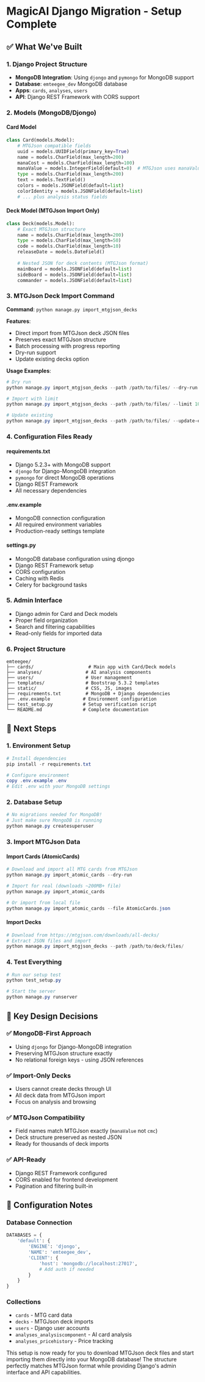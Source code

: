 # MagicAI Django Migration - Setup Complete

## ✅ What We've Built

### 1. Django Project Structure
- **MongoDB Integration**: Using `djongo` and `pymongo` for MongoDB support
- **Database**: `emteegee_dev` MongoDB database
- **Apps**: `cards`, `analyses`, `users`
- **API**: Django REST Framework with CORS support

### 2. Models (MongoDB/Djongo)

#### Card Model
```python
class Card(models.Model):
    # MTGJson compatible fields
    uuid = models.UUIDField(primary_key=True)
    name = models.CharField(max_length=200)
    manaCost = models.CharField(max_length=100)
    manaValue = models.IntegerField(default=0)  # MTGJson uses manaValue not cmc
    type = models.CharField(max_length=200)
    text = models.TextField()
    colors = models.JSONField(default=list)
    colorIdentity = models.JSONField(default=list)
    # ... plus analysis status fields
```

#### Deck Model (MTGJson Import Only)
```python
class Deck(models.Model):
    # Exact MTGJson structure
    name = models.CharField(max_length=200)
    type = models.CharField(max_length=50)
    code = models.CharField(max_length=10)
    releaseDate = models.DateField()
    
    # Nested JSON for deck contents (MTGJson format)
    mainBoard = models.JSONField(default=list)
    sideBoard = models.JSONField(default=list) 
    commander = models.JSONField(default=list)
```

### 3. MTGJson Deck Import Command

**Command**: `python manage.py import_mtgjson_decks`

**Features**:
- Direct import from MTGJson deck JSON files
- Preserves exact MTGJson structure
- Batch processing with progress reporting
- Dry-run support
- Update existing decks option

**Usage Examples**:
```powershell
# Dry run
python manage.py import_mtgjson_decks --path /path/to/files/ --dry-run

# Import with limit
python manage.py import_mtgjson_decks --path /path/to/files/ --limit 100

# Update existing
python manage.py import_mtgjson_decks --path /path/to/files/ --update-existing
```

### 4. Configuration Files Ready

#### requirements.txt
- Django 5.2.3+ with MongoDB support
- `djongo` for Django-MongoDB integration
- `pymongo` for direct MongoDB operations
- Django REST Framework
- All necessary dependencies

#### .env.example
- MongoDB connection configuration
- All required environment variables
- Production-ready settings template

#### settings.py
- MongoDB database configuration using djongo
- Django REST Framework setup
- CORS configuration
- Caching with Redis
- Celery for background tasks

### 5. Admin Interface
- Django admin for Card and Deck models
- Proper field organization
- Search and filtering capabilities
- Read-only fields for imported data

### 6. Project Structure
```
emteegee/
├── cards/                    # Main app with Card/Deck models
├── analyses/                # AI analysis components  
├── users/                   # User management
├── templates/               # Bootstrap 5.3.2 templates
├── static/                  # CSS, JS, images
├── requirements.txt         # MongoDB + Django dependencies
├── .env.example            # Environment configuration
├── test_setup.py           # Setup verification script
└── README.md               # Complete documentation
```

## 🚀 Next Steps

### 1. Environment Setup
```powershell
# Install dependencies
pip install -r requirements.txt

# Configure environment
copy .env.example .env
# Edit .env with your MongoDB settings
```

### 2. Database Setup
```powershell
# No migrations needed for MongoDB!
# Just make sure MongoDB is running
python manage.py createsuperuser
```

### 3. Import MTGJson Data

#### Import Cards (AtomicCards)
```powershell
# Download and import all MTG cards from MTGJson
python manage.py import_atomic_cards --dry-run

# Import for real (downloads ~200MB+ file)
python manage.py import_atomic_cards

# Or import from local file
python manage.py import_atomic_cards --file AtomicCards.json
```

#### Import Decks
```powershell
# Download from https://mtgjson.com/downloads/all-decks/
# Extract JSON files and import
python manage.py import_mtgjson_decks --path /path/to/deck/files/
```

### 4. Test Everything
```powershell
# Run our setup test
python test_setup.py

# Start the server
python manage.py runserver
```

## 🎯 Key Design Decisions

### ✅ MongoDB-First Approach
- Using `djongo` for Django-MongoDB integration
- Preserving MTGJson structure exactly
- No relational foreign keys - using JSON references

### ✅ Import-Only Decks
- Users cannot create decks through UI
- All deck data from MTGJson import
- Focus on analysis and browsing

### ✅ MTGJson Compatibility
- Field names match MTGJson exactly (`manaValue` not `cmc`)
- Deck structure preserved as nested JSON
- Ready for thousands of deck imports

### ✅ API-Ready
- Django REST Framework configured
- CORS enabled for frontend development
- Pagination and filtering built-in

## 🔧 Configuration Notes

### Database Connection
```python
DATABASES = {
    'default': {
        'ENGINE': 'djongo',
        'NAME': 'emteegee_dev',
        'CLIENT': {
            'host': 'mongodb://localhost:27017',
            # Add auth if needed
        }
    }
}
```

### Collections
- `cards` - MTG card data
- `decks` - MTGJson deck imports  
- `users` - Django user accounts
- `analyses_analysiscomponent` - AI card analysis
- `analyses_pricehistory` - Price tracking

This setup is now ready for you to download MTGJson deck files and start importing them directly into your MongoDB database! The structure perfectly matches MTGJson format while providing Django's admin interface and API capabilities.

